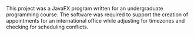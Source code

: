 This project was a JavaFX program written for an undergraduate programming course. The software was required to support the creation of appointments for an international
office while adjusting for timezones and checking for scheduling conflicts.
